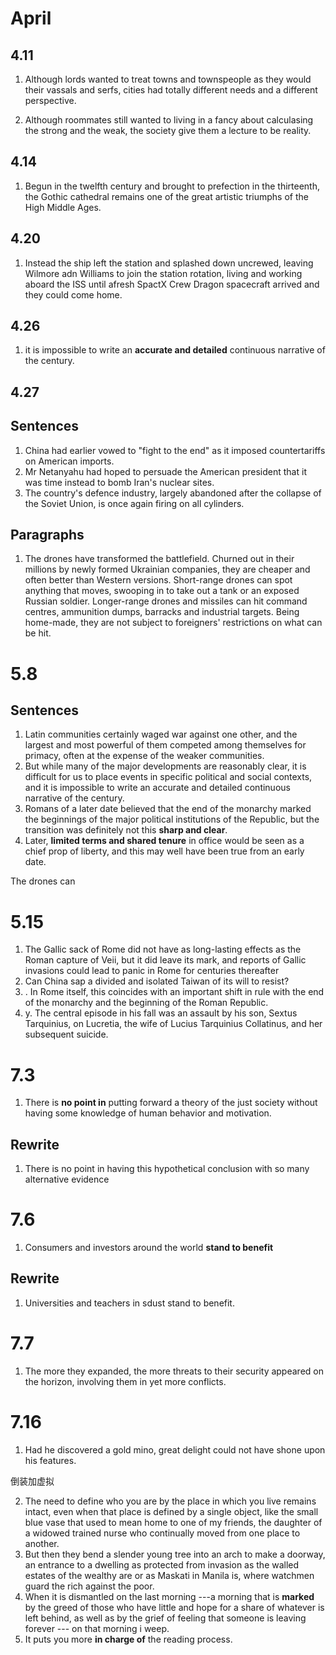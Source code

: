 
# April
## 4.11
1. Although lords wanted to treat towns and townspeople as they would their vassals and serfs, cities had totally different needs and a different perspective.

1. Although roommates still wanted to living in a fancy about calculasing the strong and the weak, the society give them a lecture to be reality.

## 4.14
1. Begun in the twelfth century and brought to prefection in the thirteenth, the Gothic cathedral remains one of the great artistic triumphs of the High Middle Ages.

## 4.20
1. Instead the ship left the station and splashed down uncrewed, leaving Wilmore adn Williams to join the station rotation, living and working aboard the ISS until afresh SpactX Crew Dragon spacecraft arrived and they could come home.

## 4.26
1. it is impossible to write an **accurate and detailed** continuous narrative of the century.

## 4.27
## Sentences
1.  China had earlier vowed to "fight to the end" as it imposed countertariffs on American imports.
2.  Mr Netanyahu had hoped to persuade the American president that it was time instead to bomb Iran's nuclear sites.
3. The country's defence industry, largely abandoned after the collapse of the Soviet Union, is once again firing on all cylinders.

## Paragraphs
1. The drones have transformed the battlefield. Churned out in their millions by newly formed Ukrainian companies, they are cheaper and often better than Western versions. Short-range drones can spot anything that moves, swooping in to take out a tank or an exposed Russian soldier. Longer-range drones and missiles can hit command centres, ammunition dumps, barracks and industrial targets. Being home-made, they are not subject to foreigners' restrictions on what can be hit.


# 5.8
## Sentences
1. Latin communities certainly waged war against one other, and the largest and most powerful of them competed among themselves for primacy, often at the expense of the weaker communities.
2. But while many of the major developments are reasonably clear, it is difficult for us to place events in specific political and social contexts, and it is impossible to write an accurate and detailed continuous narrative of the century.
3. Romans of a later date believed that the end of the monarchy marked the beginnings of the major political institutions of the Republic, but the transition was definitely not this **sharp and clear**.
4. Later, **limited terms and shared tenure** in office would be seen as a chief prop of liberty, and this may well have been true from an early date. 



The drones can

# 5.15
1. The Gallic sack of Rome did not have as long-lasting effects as the Roman capture of Veii, but it did leave its mark, and reports of Gallic invasions could lead to panic in Rome for centuries thereafter
2. Can China sap a divided and isolated Taiwan of its will to resist? 
3. . In Rome itself, this coincides with an important shift in rule with the end of the monarchy and the beginning of the Roman Republic.
4. y. The central episode in his fall was an assault by his son, Sextus Tarquinius, on Lucretia, the wife of Lucius Tarquinius Collatinus, and her subsequent suicide.

# 7.3 
1. There is **no point in** putting forward a theory of the just society without having some knowledge of human behavior and motivation. 

## Rewrite
1. There is no point in having this hypothetical conclusion with so many alternative evidence

# 7.6 
1. Consumers and investors around the world **stand to benefit**

## Rewrite
1. Universities and teachers in sdust stand to benefit.

# 7.7
1. The more they expanded, the more threats to their security appeared on the horizon, involving them in yet more conflicts.

# 7.16
1. Had he discovered a gold mino, great delight could not have shone upon his features.
 
倒装加虚拟

2. The need to define who you are by the place in which you live remains intact, even when that place is defined by a single object, like the small blue vase that used to mean home to one of my friends, the daughter of a widowed trained nurse who continually moved from one place to another.
3. But then they bend a slender young tree into an arch to make a doorway, an entrance to a dwelling as protected from invasion as the walled estates of the wealthy are or as Maskati in Manila is, where watchmen guard the rich against the poor.
4. When it is dismantled on the last morning ---a morning that is **marked** by the greed of those who have little and hope for a share of whatever is left behind, as well as by the grief of feeling that someone is leaving forever --- on that morning i weep.
5. It puts you more **in charge of** the reading process.